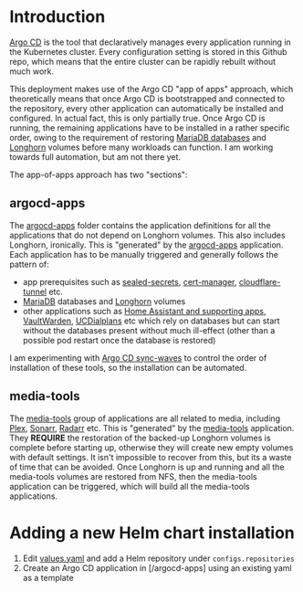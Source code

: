 # Introduction
[Argo CD](https://github.com/argoproj/argo-cd) is the tool that declaratively manages every application running in the Kubernetes cluster. Every configuration setting is stored in this Github repo, which means that the entire cluster can be rapidly rebuilt without much work.

This deployment makes use of the Argo CD "app of apps" approach, which theoretically means that once Argo CD is bootstrapped and connected to the repository, every other application can automatically be installed and configured. In actual fact, this is only partially true. Once Argo CD is running, the remaining applications have to be installed in a rather specific order, owing to the requirement of restoring [MariaDB databases](/mariadb) and [Longhorn](/longhorn) volumes before many workloads can function. I am working towards full automation, but am not there yet.

The app-of-apps approach has two "sections": 

## argocd-apps
The [argocd-apps](/argocd/argocd-apps) folder contains the application definitions for all the applications that do not depend on Longhorn volumes. This also includes Longhorn, ironically. This is "generated" by the [argocd-apps](/argocd/argocd-apps.yaml) application. Each application has to be manually triggered and generally follows the pattern of:
* app prerequisites such as [sealed-secrets](/sealed-secrets), [cert-manager](/cert-manager), [cloudflare-tunnel](/cloudflare-tunnel) etc.
* [MariaDB](/mariadb) databases and [Longhorn](/longhorn) volumes
* other applications such as [Home Assistant and supporting apps](/home-automation), [VaultWarden](/vaultwarden), [UCDialplans](/ucdialplans) etc which rely on databases but can start without the databases present without much ill-effect (other than a possible pod restart once the database is restored)

I am experimenting with [Argo CD sync-waves](https://argo-cd.readthedocs.io/en/stable/user-guide/sync-waves/) to control the order of installation of these tools, so the installation can be automated.

## media-tools
The [media-tools](/media-tools) group of applications are all related to media, including [Plex](/media-tools/plex), [Sonarr](/media-tools/sonarr), [Radarr](/media-tools/radarr) etc. This is "generated" by the [media-tools](/argocd-apps/media-tools.yaml) application. They **REQUIRE** the restoration of the backed-up Longhorn volumes is complete before starting up, otherwise they will create new empty volumes with default settings. It isn't impossible to recover from this, but its a waste of time that can be avoided. Once Longhorn is up and running and all the media-tools volumes are restored from NFS, then the media-tools application can be triggered, which will build all the media-tools applications.

# Adding a new Helm chart installation
1. Edit [values.yaml](/argocd/values.yaml) and add a Helm repository under `configs.repositories`
2. Create an Argo CD application in [/argocd-apps] using an existing yaml as a template